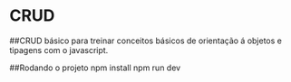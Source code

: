 # CRUD 

##CRUD básico para treinar conceitos básicos de orientação á objetos e tipagens com o javascript.

##Rodando o projeto
npm install
npm run dev
